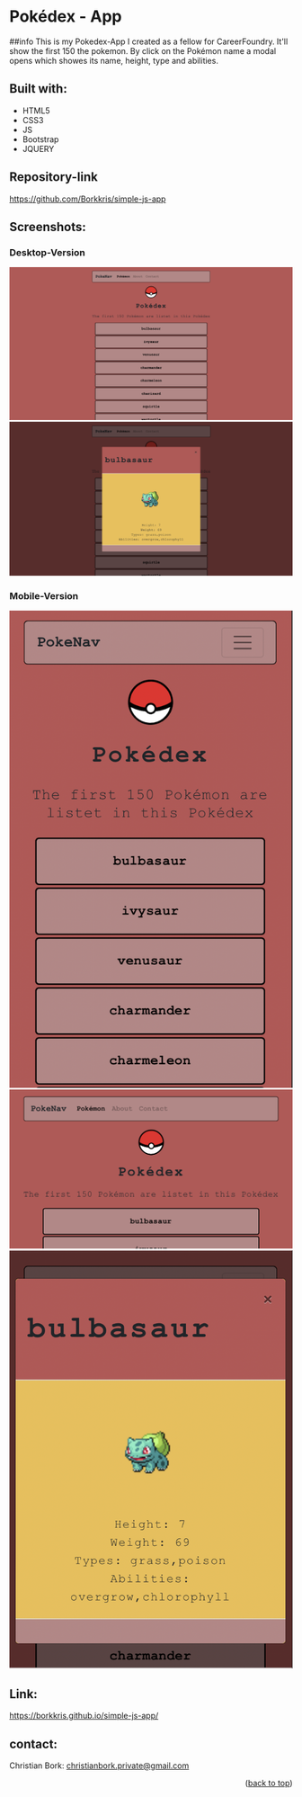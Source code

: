 # Pokédex - App

##info
This is my Pokedex-App I created as a fellow for CareerFoundry.
It'll show the first 150 the pokemon.
By click on the Pokémon name a modal opens which showes its name, height, type and abilities.

## Built with:
* HTML5
* CSS3
* JS
* Bootstrap
* JQUERY

## Repository-link  
https://github.com/Borkkris/simple-js-app

## Screenshots:
### Desktop-Version
![Screenshot Index.html](screenshots/desktop_Pokedex.png "Screenshot Pokédex Desktop")
![Screenshot Index.html](screenshots/Desktop_Modal.png "Screenshot Modal Desktop")

### Mobile-Version
![Screenshot Index.html](screenshots/mobile_pokedex.png "Screenshot Pokedex Mobil")
![Screenshot Index.html](screenshots/mobile_pokedex_2.PNG "Screenshot Pokedex Mobile screen horizontal")
![Screenshot Index.html](screenshots/mobile_modal.png "Screenshot Modal Mobile")

## Link:
https://borkkris.github.io/simple-js-app/

## contact:
Christian Bork: christianbork.private@gmail.com

<p align="right">(<a href="#top">back to top</a>)</p>
